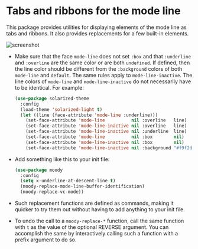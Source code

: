 Tabs and ribbons for the mode line
==================================

This package provides utilities for displaying elements of the
mode line as tabs and ribbons.  It also provides replacements
for a few built-in elements.

![screenshot](http://readme.emacsair.me/moody.png)

* Make sure that the face `mode-line` does not set `:box` and
  that `:underline` and `:overline` are the same color or are
  both `undefined`.  If defined, then the line color should be
  different from the `:background` colors of both `mode-line`
  and `default`.  The same rules apply to `mode-line-inactive`.
  The line colors of `mode-line` and `mode-line-inactive` do
  not necessarily have to be identical.  For example:

  ```lisp
  (use-package solarized-theme
    :config
    (load-theme 'solarized-light t)
    (let ((line (face-attribute 'mode-line :underline)))
      (set-face-attribute 'mode-line          nil :overline   line)
      (set-face-attribute 'mode-line-inactive nil :overline   line)
      (set-face-attribute 'mode-line-inactive nil :underline  line)
      (set-face-attribute 'mode-line          nil :box        nil)
      (set-face-attribute 'mode-line-inactive nil :box        nil)
      (set-face-attribute 'mode-line-inactive nil :background "#f9f2d9")))
  ```

* Add something like this to your init file:

  ```lisp
  (use-package moody
    :config
    (setq x-underline-at-descent-line t)
    (moody-replace-mode-line-buffer-identification)
    (moody-replace-vc-mode))
  ```

* Such replacement functions are defined as commands, making it
  quicker to try them out without having to add anything to your
  init file.

* To undo the call to a `moody-replace-*` function, call the same
  function with `t` as the value of the optional REVERSE argument.
  You can accomplish the same by interactively calling such a
  function with a prefix argument to do so.
